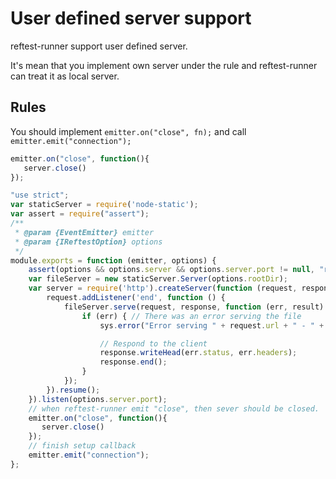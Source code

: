 # User defined server support

reftest-runner support user defined server.

It's mean that you implement own server under the rule and reftest-runner can treat it as local server.

## Rules

You should implement `emitter.on("close", fn);` and call `emitter.emit("connection");`

```js
emitter.on("close", function(){
   server.close()
});
```

```js
"use strict";
var staticServer = require('node-static');
var assert = require("assert");
/**
 * @param {EventEmitter} emitter
 * @param {IReftestOption} options
 */
module.exports = function (emitter, options) {
    assert(options && options.server && options.server.port != null, "require options.server.port");
    var fileServer = new staticServer.Server(options.rootDir);
    var server = require('http').createServer(function (request, response) {
        request.addListener('end', function () {
            fileServer.serve(request, response, function (err, result) {
                if (err) { // There was an error serving the file
                    sys.error("Error serving " + request.url + " - " + err.message);

                    // Respond to the client
                    response.writeHead(err.status, err.headers);
                    response.end();
                }
            });
        }).resume();
    }).listen(options.server.port);
    // when reftest-runner emit "close", then sever should be closed.
    emitter.on("close", function(){
       server.close()
    });
    // finish setup callback
    emitter.emit("connection");
};
```